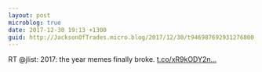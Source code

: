 ```yaml
---
layout: post
microblog: true
date: 2017-12-30 19:13 +1300
guid: http://JacksonOfTrades.micro.blog/2017/12/30/t946987692931276800.html
---
```

RT @jlist: 2017: the year memes finally broke. [t.co/xR9kODY2n...](https://t.co/xR9kODY2nU)
